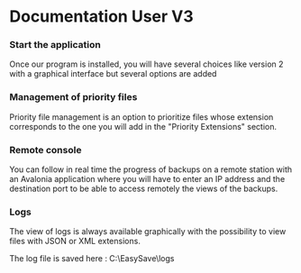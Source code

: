 # Documentation User V3

### Start the application

Once our program is installed, you will have several choices like version 2 with a graphical interface but several options are added

### Management of priority files

Priority file management is an option to prioritize files whose extension corresponds to the one you will add in the "Priority Extensions" section.

### Remote console

You can follow in real time the progress of backups on a remote station with an Avalonia application where you will have to enter an IP address and the destination port to be able to access remotely the views of the backups.

### Logs

The view of logs is always available graphically with the possibility to view files with JSON or XML extensions.

The log file is saved here : C:\EasySave\logs
